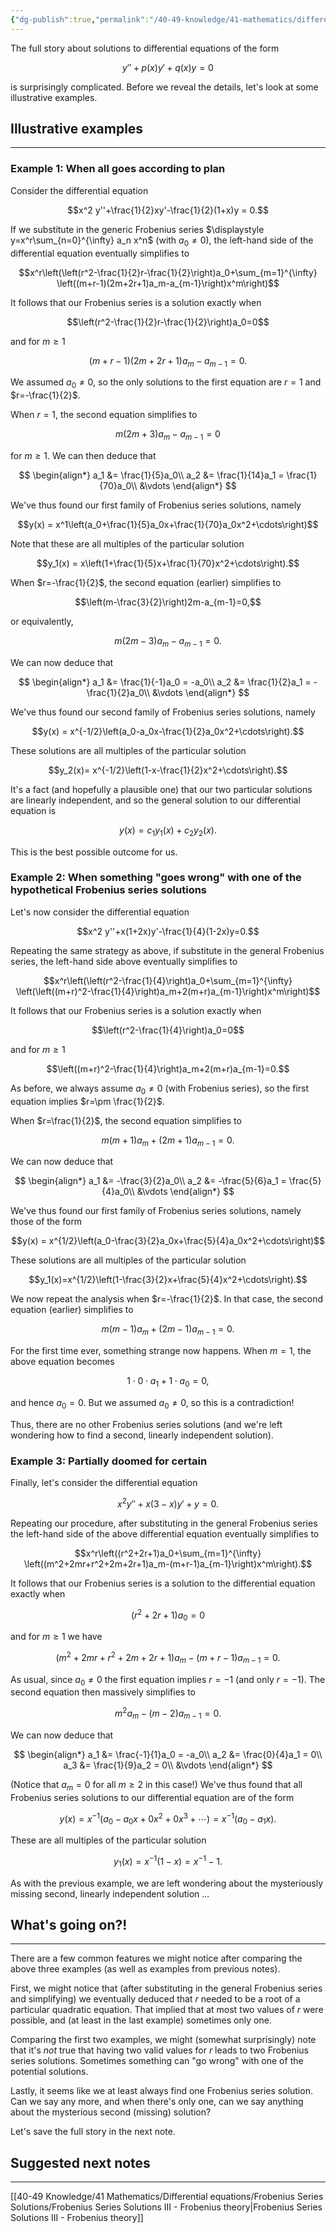 ```yaml
---
{"dg-publish":true,"permalink":"/40-49-knowledge/41-mathematics/differential-equations/frobenius-series-solutions/frobenius-series-solutions-ii-some-illustrative-examples/","tags":["differential_equations"],"updated":"2025-07-30T15:30:01-07:00"}
---
```


The full story about solutions to differential equations of the form

$$y''+p(x)y'+q(x)y=0$$

is surprisingly complicated. Before we reveal the details, let's look at some illustrative examples.

## Illustrative examples
---

### Example 1: When all goes according to plan

Consider the differential equation

$$x^2 y''+\frac{1}{2}xy'-\frac{1}{2}(1+x)y = 0.$$

If we substitute in the generic Frobenius series $\displaystyle y=x^r\sum_{n=0}^{\infty} a_n x^n$ (with $a_0\neq 0$), the left-hand side of the differential equation eventually simplifies to

$$x^r\left(\left(r^2-\frac{1}{2}r-\frac{1}{2}\right)a_0+\sum_{m=1}^{\infty} \left((m+r-1)(2m+2r+1)a_m-a_{m-1}\right)x^m\right)$$

It follows that our Frobenius series is a solution exactly when

$$\left(r^2-\frac{1}{2}r-\frac{1}{2}\right)a_0=0$$

and for $m\geq 1$

$$(m+r-1)(2m+2r+1)a_m-a_{m-1}=0.$$

We assumed $a_0\neq 0$, so the only solutions to the first equation are $r=1$ and $r=-\frac{1}{2}$.

When $r=1$, the second equation simplifies to

$$m(2m+3)a_m-a_{m-1}=0$$

for $m\geq 1$. We can then deduce that

$$
\begin{align*}
a_1 &= \frac{1}{5}a_0\\
a_2 &= \frac{1}{14}a_1  = \frac{1}{70}a_0\\
&\vdots
\end{align*}
$$

We've thus found our first family of Frobenius series solutions, namely

$$y(x) = x^1\left(a_0+\frac{1}{5}a_0x+\frac{1}{70}a_0x^2+\cdots\right)$$

Note that these are all multiples of the particular solution

$$y_1(x) = x\left(1+\frac{1}{5}x+\frac{1}{70}x^2+\cdots\right).$$

When $r=-\frac{1}{2}$, the second equation (earlier) simplifies to

$$\left(m-\frac{3}{2}\right)2m-a_{m-1}=0,$$

or equivalently,

$$m(2m-3)a_m - a_{m-1}=0.$$

We can now deduce that

$$
\begin{align*}
a_1 &= \frac{1}{-1}a_0 = -a_0\\
a_2 &= \frac{1}{2}a_1 = -\frac{1}{2}a_0\\
&\vdots
\end{align*}
$$

We've thus found our second family of Frobenius series solutions, namely

$$y(x) = x^{-1/2}\left(a_0-a_0x-\frac{1}{2}a_0x^2+\cdots\right).$$

These solutions are all multiples of the particular solution

$$y_2(x)= x^{-1/2}\left(1-x-\frac{1}{2}x^2+\cdots\right).$$

It's a fact (and hopefully a plausible one) that our two particular solutions are linearly independent, and so the general solution to our differential equation is

$$y(x) = c_1y_1(x)+c_2 y_2(x).$$

This is the best possible outcome for us.

### Example 2: When something "goes wrong" with one of the hypothetical Frobenius series solutions

Let's now consider the differential equation

$$x^2 y''+x(1+2x)y'-\frac{1}{4}(1-2x)y=0.$$

Repeating the same strategy as above, if substitute in the general Frobenius series, the left-hand side above eventually simplifies to

$$x^r\left(\left(r^2-\frac{1}{4}\right)a_0+\sum_{m=1}^{\infty} \left(\left((m+r)^2-\frac{1}{4}\right)a_m+2(m+r)a_{m-1}\right)x^m\right)$$

It follows that our Frobenius series is a solution exactly when

$$\left(r^2-\frac{1}{4}\right)a_0=0$$

and for $m\geq 1$

$$\left((m+r)^2-\frac{1}{4}\right)a_m+2(m+r)a_{m-1}=0.$$

As before, we always assume $a_0\neq 0$ (with Frobenius series), so the first equation implies $r=\pm \frac{1}{2}$.

When $r=\frac{1}{2}$, the second equation simplifies to

$$m(m+1)a_m+(2m+1)a_{m-1}=0.$$

We can now deduce that

$$
\begin{align*}
a_1 &= -\frac{3}{2}a_0\\
a_2 &= -\frac{5}{6}a_1 = \frac{5}{4}a_0\\
&\vdots
\end{align*}
$$

We've thus found our first family of Frobenius series solutions, namely those of the form

$$y(x) = x^{1/2}\left(a_0-\frac{3}{2}a_0x+\frac{5}{4}a_0x^2+\cdots\right)$$

These solutions are all multiples of the particular solution

$$y_1(x)=x^{1/2}\left(1-\frac{3}{2}x+\frac{5}{4}x^2+\cdots\right).$$

We now repeat the analysis when $r=-\frac{1}{2}$. In that case, the second equation (earlier) simplifies to

$$m(m-1)a_m+(2m-1)a_{m-1}=0.$$

For the first time ever, something strange now happens. When $m=1$, the above equation becomes

$$1\cdot 0 \cdot a_1 + 1\cdot a_0 = 0,$$

and hence $a_0=0$. But we assumed $a_0\neq 0$, so this is a contradiction!

Thus, there are no other Frobenius series solutions (and we're left wondering how to find a second, linearly independent solution).

### Example 3: Partially doomed for certain

Finally, let's consider the differential equation

$$x^2 y''+x(3-x)y'+y=0.$$

Repeating our procedure, after substituting in the general Frobenius series the left-hand side of the above differential equation eventually simplifies to

$$x^r\left((r^2+2r+1)a_0+\sum_{m=1}^{\infty} \left((m^2+2mr+r^2+2m+2r+1)a_m-(m+r-1)a_{m-1}\right)x^m\right).$$

It follows that our Frobenius series is a solution to the differential equation exactly when

$$(r^2+2r+1)a_0=0$$

and for $m\geq 1$ we have

$$(m^2+2mr+r^2+2m+2r+1)a_m-(m+r-1)a_{m-1}=0.$$

As usual, since $a_0\neq 0$ the first equation implies $r=-1$ (and only $r=-1$). The second equation then massively simplifies to

$$m^2a_m-(m-2)a_{m-1}=0.$$

We can now deduce that

$$
\begin{align*}
a_1 &= \frac{-1}{1}a_0 = -a_0\\
a_2 &= \frac{0}{4}a_1 = 0\\
a_3 &= \frac{1}{9}a_2 = 0\\
&\vdots
\end{align*}
$$

(Notice that $a_m=0$ for all $m\geq 2$ in this case!) We've thus found that all Frobenius series solutions to our differential equation are of the form

$$y(x) = x^{-1}(a_0-a_0x+0x^2+0x^3+\cdots) = x^{-1}(a_0-a_1x).$$

These are all multiples of the particular solution

$$y_1(x)=x^{-1}(1-x) = x^{-1}-1.$$

As with the previous example, we are left wondering about the mysteriously missing second, linearly independent solution ...

## What's going on?!
---

There are a few common features we might notice after comparing the above three examples (as well as examples from previous notes).

First, we might notice that (after substituting in the general Frobenius series and simplifying) we eventually deduced that $r$ needed to be a root of a particular quadratic equation. That implied that at most two values of $r$ were possible, and (at least in the last example) sometimes only one.

Comparing the first two examples, we might (somewhat surprisingly) note that it's *not* true that having two valid values for $r$ leads to two Frobenius series solutions. Sometimes something can "go wrong" with one of the potential solutions.

Lastly, it seems like we at least always find one Frobenius series solution. Can we say any more, and when there's only one, can we say anything about the mysterious second (missing) solution?

Let's save the full story in the next note.

## Suggested next notes
---

[[40-49 Knowledge/41 Mathematics/Differential equations/Frobenius Series Solutions/Frobenius Series Solutions III - Frobenius theory\|Frobenius Series Solutions III - Frobenius theory]]